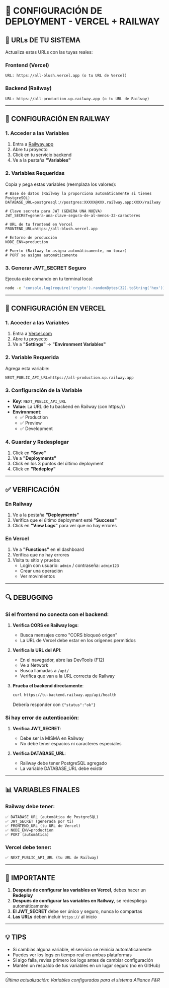 # 🚀 CONFIGURACIÓN DE DEPLOYMENT - VERCEL + RAILWAY

## 📌 URLs DE TU SISTEMA
Actualiza estas URLs con las tuyas reales:

### Frontend (Vercel)
```
URL: https://all-blush.vercel.app (o tu URL de Vercel)
```

### Backend (Railway)
```
URL: https://all-production.up.railway.app (o tu URL de Railway)
```

---

## 🔧 CONFIGURACIÓN EN RAILWAY

### 1. Acceder a las Variables
1. Entra a [Railway.app](https://railway.app)
2. Abre tu proyecto
3. Click en tu servicio backend
4. Ve a la pestaña **"Variables"**

### 2. Variables Requeridas
Copia y pega estas variables (reemplaza los valores):

```env
# Base de datos (Railway la proporciona automáticamente si tienes PostgreSQL)
DATABASE_URL=postgresql://postgres:XXXXX@XXX.railway.app:XXXX/railway

# Clave secreta para JWT (GENERA UNA NUEVA)
JWT_SECRET=genera-una-clave-segura-de-al-menos-32-caracteres

# URL de tu frontend en Vercel
FRONTEND_URL=https://all-blush.vercel.app

# Entorno de producción
NODE_ENV=production

# Puerto (Railway lo asigna automáticamente, no tocar)
# PORT se asigna automáticamente
```

### 3. Generar JWT_SECRET Seguro
Ejecuta este comando en tu terminal local:
```bash
node -e "console.log(require('crypto').randomBytes(32).toString('hex'))"
```

---

## 🎨 CONFIGURACIÓN EN VERCEL

### 1. Acceder a las Variables
1. Entra a [Vercel.com](https://vercel.com/dashboard)
2. Abre tu proyecto
3. Ve a **"Settings"** → **"Environment Variables"**

### 2. Variable Requerida
Agrega esta variable:

```env
NEXT_PUBLIC_API_URL=https://all-production.up.railway.app
```

### 3. Configuración de la Variable
- **Key**: `NEXT_PUBLIC_API_URL`
- **Value**: La URL de tu backend en Railway (con https://)
- **Environment**: 
  - ✅ Production
  - ✅ Preview
  - ✅ Development

### 4. Guardar y Redesplegar
1. Click en **"Save"**
2. Ve a **"Deployments"**
3. Click en los 3 puntos del último deployment
4. Click en **"Redeploy"**

---

## ✅ VERIFICACIÓN

### En Railway
1. Ve a la pestaña **"Deployments"**
2. Verifica que el último deployment esté **"Success"**
3. Click en **"View Logs"** para ver que no hay errores

### En Vercel
1. Ve a **"Functions"** en el dashboard
2. Verifica que no hay errores
3. Visita tu sitio y prueba:
   - Login con usuario: `admin` / contraseña: `admin123`
   - Crear una operación
   - Ver movimientos

---

## 🔍 DEBUGGING

### Si el frontend no conecta con el backend:

1. **Verifica CORS en Railway logs**:
   - Busca mensajes como "CORS bloqueó origen"
   - La URL de Vercel debe estar en los orígenes permitidos

2. **Verifica la URL del API**:
   - En el navegador, abre las DevTools (F12)
   - Ve a Network
   - Busca llamadas a `/api/`
   - Verifica que van a la URL correcta de Railway

3. **Prueba el backend directamente**:
   ```bash
   curl https://tu-backend.railway.app/api/health
   ```
   Debería responder con `{"status":"ok"}`

### Si hay error de autenticación:

1. **Verifica JWT_SECRET**:
   - Debe ser la MISMA en Railway
   - No debe tener espacios ni caracteres especiales

2. **Verifica DATABASE_URL**:
   - Railway debe tener PostgreSQL agregado
   - La variable DATABASE_URL debe existir

---

## 📊 VARIABLES FINALES

### Railway debe tener:
```
✅ DATABASE_URL (automática de PostgreSQL)
✅ JWT_SECRET (generada por ti)
✅ FRONTEND_URL (tu URL de Vercel)
✅ NODE_ENV=production
✅ PORT (automática)
```

### Vercel debe tener:
```
✅ NEXT_PUBLIC_API_URL (tu URL de Railway)
```

---

## 🚨 IMPORTANTE

1. **Después de configurar las variables en Vercel**, debes hacer un **Redeploy**
2. **Después de configurar las variables en Railway**, se redespliega automáticamente
3. **El JWT_SECRET** debe ser único y seguro, nunca lo compartas
4. **Las URLs** deben incluir `https://` al inicio

---

## 💡 TIPS

- Si cambias alguna variable, el servicio se reinicia automáticamente
- Puedes ver los logs en tiempo real en ambas plataformas
- Si algo falla, revisa primero los logs antes de cambiar configuración
- Mantén un respaldo de tus variables en un lugar seguro (no en GitHub)

---

*Última actualización: Variables configuradas para el sistema Alliance F&R*